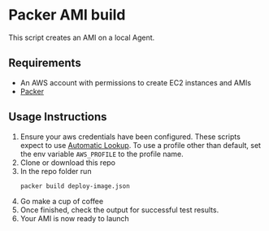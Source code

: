 # Packer AMI build
This script creates an AMI on a local Agent.  

## Requirements
* An AWS account with permissions to create EC2 instances and AMIs
* [Packer](https://www.packer.io/)

## Usage Instructions

1. Ensure your aws credentials have been configured.  These scripts expect to use [Automatic Lookup](https://www.packer.io/docs/builders/amazon.html#specifying-amazon-credentials).  To use a profile other than default, set the env variable `AWS_PROFILE` to the profile name.
1. Clone or download this repo
1. In the repo folder run 
    ```
    packer build deploy-image.json
    ```
1. Go make a cup of coffee
1. Once finished, check the output for successful test results.
1. Your AMI is now ready to launch
